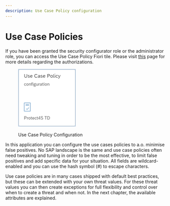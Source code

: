 ```yaml
---
description: Use Case Policy configuration
---
```


# Use Case Policies

If you have been granted the security configurator role or the administrator role, you can access the Use Case Policy Fiori tile. Please visit [this](../system-configuration-fiori-application/users-and-authorizations/authorizations.md) page for more details regarding the authorizations.

<figure><img src="../../.gitbook/assets/image (8) (3).png" alt=""><figcaption><p>Use Case Policy Configuration</p></figcaption></figure>

In this application you can configure the use cases policies to a.o. minimise false positives. No SAP landscape is the same and use case policies often need tweaking and tuning in order to be the most effective, to limit false positives and add specific data for your situation. All fields are wildcard-enabled and you can use the hash symbol (#) to escape characters.

Use case policies are in many cases shipped with default best practices, but these can be extended with your own threat values. For these threat values you can then create exceptions for full flexibility and control over when to create a threat and when not. In the next chapter, the available attributes are explained.
